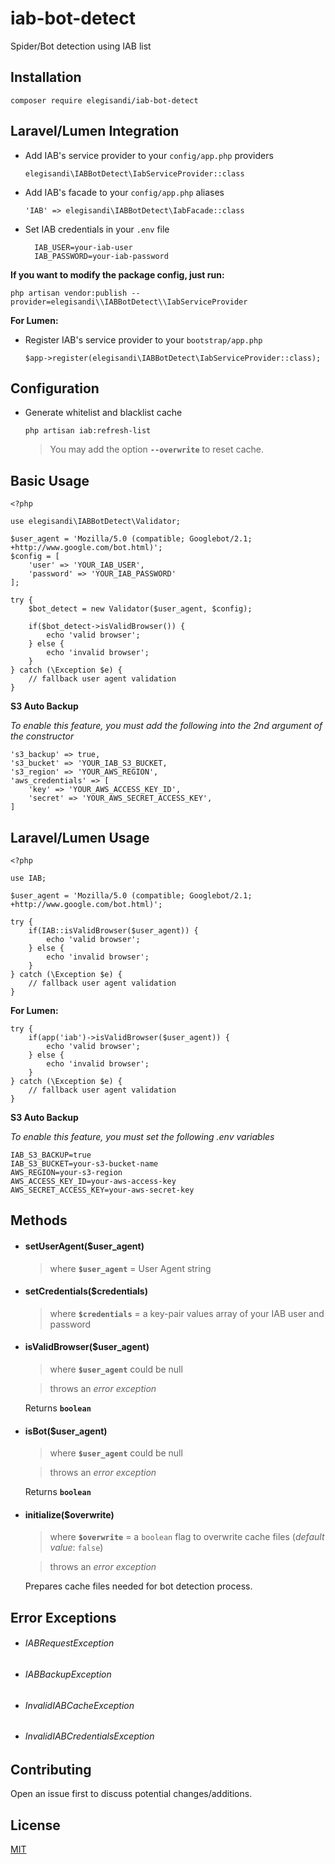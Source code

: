 # iab-bot-detect
Spider/Bot detection using IAB list

## Installation

    composer require elegisandi/iab-bot-detect

## Laravel/Lumen Integration

- Add IAB's service provider to your `config/app.php` providers

      elegisandi\IABBotDetect\IabServiceProvider::class

- Add IAB's facade to your `config/app.php` aliases

      'IAB' => elegisandi\IABBotDetect\IabFacade::class
      
- Set IAB credentials in your `.env` file

        IAB_USER=your-iab-user
        IAB_PASSWORD=your-iab-password

**If you want to modify the package config, just run:**

    php artisan vendor:publish --provider=elegisandi\\IABBotDetect\\IabServiceProvider

**For Lumen:**

- Register IAB's service provider to your `bootstrap/app.php`

      $app->register(elegisandi\IABBotDetect\IabServiceProvider::class);      

## Configuration

- Generate whitelist and blacklist cache

      php artisan iab:refresh-list

    > You may add the option **`--overwrite`** to reset cache.

## Basic Usage

    <?php
    
    use elegisandi\IABBotDetect\Validator;
    
    $user_agent = 'Mozilla/5.0 (compatible; Googlebot/2.1; +http://www.google.com/bot.html)';
    $config = [
        'user' => 'YOUR_IAB_USER',
        'password' => 'YOUR_IAB_PASSWORD'
    ];
    
    try {
        $bot_detect = new Validator($user_agent, $config);
            
        if($bot_detect->isValidBrowser()) {
            echo 'valid browser';
        } else {
            echo 'invalid browser';
        }
    } catch (\Exception $e) {
        // fallback user agent validation
    }

**S3 Auto Backup**

_To enable this feature, you must add the following into the 2nd argument of the constructor_

    's3_backup' => true,
    's3_bucket' => 'YOUR_IAB_S3_BUCKET,
    's3_region' => 'YOUR_AWS_REGION',
    'aws_credentials' => [
        'key' => 'YOUR_AWS_ACCESS_KEY_ID',
        'secret' => 'YOUR_AWS_SECRET_ACCESS_KEY',
    ]

## Laravel/Lumen Usage

    <?php
    
    use IAB;
    
    $user_agent = 'Mozilla/5.0 (compatible; Googlebot/2.1; +http://www.google.com/bot.html)';
    
    try {
        if(IAB::isValidBrowser($user_agent)) {
            echo 'valid browser';
        } else {
            echo 'invalid browser';
        }
    } catch (\Exception $e) {
        // fallback user agent validation
    }
    
**For Lumen:**
    
    try {
        if(app('iab')->isValidBrowser($user_agent)) {
            echo 'valid browser';
        } else {
            echo 'invalid browser';
        }
    } catch (\Exception $e) {
        // fallback user agent validation
    }

**S3 Auto Backup**

_To enable this feature, you must set the following .env variables_

    IAB_S3_BACKUP=true
    IAB_S3_BUCKET=your-s3-bucket-name
    AWS_REGION=your-s3-region
    AWS_ACCESS_KEY_ID=your-aws-access-key
    AWS_SECRET_ACCESS_KEY=your-aws-secret-key

## Methods

- #### setUserAgent($user_agent)
    > where **`$user_agent`** = User Agent string
    
- #### setCredentials($credentials)
    > where **`$credentials`** = a key-pair values array of your IAB user and password
    
- #### isValidBrowser($user_agent)
    > where **`$user_agent`** could be null
    
    > throws an _error exception_
    
    Returns **`boolean`**
    
- #### isBot($user_agent)
    > where **`$user_agent`** could be null
    
    > throws an _error exception_
    
    Returns **`boolean`**
    
- #### initialize($overwrite)
    > where **`$overwrite`** = a `boolean` flag to overwrite cache files (_default value_: `false`)
    
    > throws an _error exception_
    
    Prepares cache files needed for bot detection process.
    
## Error Exceptions

- ###### IABRequestException
- ###### IABBackupException
- ###### InvalidIABCacheException
- ###### InvalidIABCredentialsException

## Contributing

Open an issue first to discuss potential changes/additions.

## License

[MIT](https://github.com/elegisandi/iab-bot-detect/blob/master/LICENSE)
